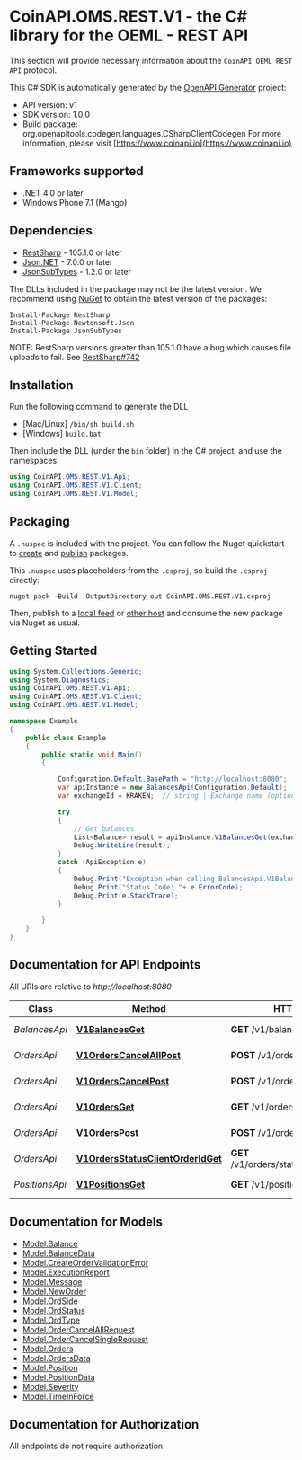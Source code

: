 # CoinAPI.OMS.REST.V1 - the C# library for the OEML - REST API

This section will provide necessary information about the `CoinAPI OEML REST API` protocol.


This C# SDK is automatically generated by the [OpenAPI Generator](https://openapi-generator.tech) project:

- API version: v1
- SDK version: 1.0.0
- Build package: org.openapitools.codegen.languages.CSharpClientCodegen
    For more information, please visit [https://www.coinapi.io](https://www.coinapi.io)

## Frameworks supported


- .NET 4.0 or later
- Windows Phone 7.1 (Mango)

## Dependencies


- [RestSharp](https://www.nuget.org/packages/RestSharp) - 105.1.0 or later
- [Json.NET](https://www.nuget.org/packages/Newtonsoft.Json/) - 7.0.0 or later
- [JsonSubTypes](https://www.nuget.org/packages/JsonSubTypes/) - 1.2.0 or later

The DLLs included in the package may not be the latest version. We recommend using [NuGet](https://docs.nuget.org/consume/installing-nuget) to obtain the latest version of the packages:

```
Install-Package RestSharp
Install-Package Newtonsoft.Json
Install-Package JsonSubTypes
```

NOTE: RestSharp versions greater than 105.1.0 have a bug which causes file uploads to fail. See [RestSharp#742](https://github.com/restsharp/RestSharp/issues/742)

## Installation

Run the following command to generate the DLL

- [Mac/Linux] `/bin/sh build.sh`
- [Windows] `build.bat`

Then include the DLL (under the `bin` folder) in the C# project, and use the namespaces:

```csharp
using CoinAPI.OMS.REST.V1.Api;
using CoinAPI.OMS.REST.V1.Client;
using CoinAPI.OMS.REST.V1.Model;

```


## Packaging

A `.nuspec` is included with the project. You can follow the Nuget quickstart to [create](https://docs.microsoft.com/en-us/nuget/quickstart/create-and-publish-a-package#create-the-package) and [publish](https://docs.microsoft.com/en-us/nuget/quickstart/create-and-publish-a-package#publish-the-package) packages.

This `.nuspec` uses placeholders from the `.csproj`, so build the `.csproj` directly:

```
nuget pack -Build -OutputDirectory out CoinAPI.OMS.REST.V1.csproj
```

Then, publish to a [local feed](https://docs.microsoft.com/en-us/nuget/hosting-packages/local-feeds) or [other host](https://docs.microsoft.com/en-us/nuget/hosting-packages/overview) and consume the new package via Nuget as usual.


## Getting Started

```csharp
using System.Collections.Generic;
using System.Diagnostics;
using CoinAPI.OMS.REST.V1.Api;
using CoinAPI.OMS.REST.V1.Client;
using CoinAPI.OMS.REST.V1.Model;

namespace Example
{
    public class Example
    {
        public static void Main()
        {

            Configuration.Default.BasePath = "http://localhost:8080";
            var apiInstance = new BalancesApi(Configuration.Default);
            var exchangeId = KRAKEN;  // string | Exchange name (optional) 

            try
            {
                // Get balances
                List<Balance> result = apiInstance.V1BalancesGet(exchangeId);
                Debug.WriteLine(result);
            }
            catch (ApiException e)
            {
                Debug.Print("Exception when calling BalancesApi.V1BalancesGet: " + e.Message );
                Debug.Print("Status Code: "+ e.ErrorCode);
                Debug.Print(e.StackTrace);
            }

        }
    }
}
```

## Documentation for API Endpoints

All URIs are relative to *http://localhost:8080*

Class | Method | HTTP request | Description
------------ | ------------- | ------------- | -------------
*BalancesApi* | [**V1BalancesGet**](docs/BalancesApi.md#v1balancesget) | **GET** /v1/balances | Get balances
*OrdersApi* | [**V1OrdersCancelAllPost**](docs/OrdersApi.md#v1orderscancelallpost) | **POST** /v1/orders/cancel/all | Cancel all orders
*OrdersApi* | [**V1OrdersCancelPost**](docs/OrdersApi.md#v1orderscancelpost) | **POST** /v1/orders/cancel | Cancel order
*OrdersApi* | [**V1OrdersGet**](docs/OrdersApi.md#v1ordersget) | **GET** /v1/orders | Get all orders
*OrdersApi* | [**V1OrdersPost**](docs/OrdersApi.md#v1orderspost) | **POST** /v1/orders | Create new order
*OrdersApi* | [**V1OrdersStatusClientOrderIdGet**](docs/OrdersApi.md#v1ordersstatusclientorderidget) | **GET** /v1/orders/status/{client_order_id} | Get order status
*PositionsApi* | [**V1PositionsGet**](docs/PositionsApi.md#v1positionsget) | **GET** /v1/positions | Get positions


## Documentation for Models

 - [Model.Balance](docs/Balance.md)
 - [Model.BalanceData](docs/BalanceData.md)
 - [Model.CreateOrderValidationError](docs/CreateOrderValidationError.md)
 - [Model.ExecutionReport](docs/ExecutionReport.md)
 - [Model.Message](docs/Message.md)
 - [Model.NewOrder](docs/NewOrder.md)
 - [Model.OrdSide](docs/OrdSide.md)
 - [Model.OrdStatus](docs/OrdStatus.md)
 - [Model.OrdType](docs/OrdType.md)
 - [Model.OrderCancelAllRequest](docs/OrderCancelAllRequest.md)
 - [Model.OrderCancelSingleRequest](docs/OrderCancelSingleRequest.md)
 - [Model.Orders](docs/Orders.md)
 - [Model.OrdersData](docs/OrdersData.md)
 - [Model.Position](docs/Position.md)
 - [Model.PositionData](docs/PositionData.md)
 - [Model.Severity](docs/Severity.md)
 - [Model.TimeInForce](docs/TimeInForce.md)


## Documentation for Authorization

All endpoints do not require authorization.
